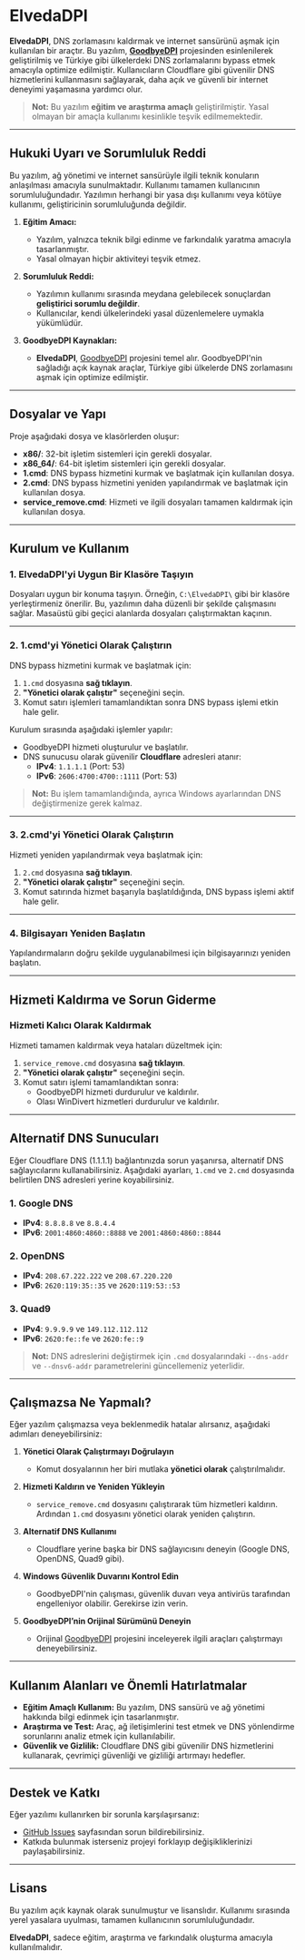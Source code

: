 # ElvedaDPI

**ElvedaDPI**, DNS zorlamasını kaldırmak ve internet sansürünü aşmak için kullanılan bir araçtır. Bu yazılım, **[GoodbyeDPI](https://github.com/ValdikSS/GoodbyeDPI)** projesinden esinlenilerek geliştirilmiş ve Türkiye gibi ülkelerdeki DNS zorlamalarını bypass etmek amacıyla optimize edilmiştir. Kullanıcıların Cloudflare gibi güvenilir DNS hizmetlerini kullanmasını sağlayarak, daha açık ve güvenli bir internet deneyimi yaşamasına yardımcı olur.

> **Not:** Bu yazılım **eğitim ve araştırma amaçlı** geliştirilmiştir. Yasal olmayan bir amaçla kullanımı kesinlikle teşvik edilmemektedir.

---

## Hukuki Uyarı ve Sorumluluk Reddi

Bu yazılım, ağ yönetimi ve internet sansürüyle ilgili teknik konuların anlaşılması amacıyla sunulmaktadır. Kullanımı tamamen kullanıcının sorumluluğundadır. Yazılımın herhangi bir yasa dışı kullanımı veya kötüye kullanımı, geliştiricinin sorumluluğunda değildir.

1. **Eğitim Amacı:**
   - Yazılım, yalnızca teknik bilgi edinme ve farkındalık yaratma amacıyla tasarlanmıştır.
   - Yasal olmayan hiçbir aktiviteyi teşvik etmez.

2. **Sorumluluk Reddi:**
   - Yazılımın kullanımı sırasında meydana gelebilecek sonuçlardan **geliştirici sorumlu değildir**.
   - Kullanıcılar, kendi ülkelerindeki yasal düzenlemelere uymakla yükümlüdür.

3. **GoodbyeDPI Kaynakları:**
   - **ElvedaDPI**, [GoodbyeDPI](https://github.com/ValdikSS/GoodbyeDPI) projesini temel alır. GoodbyeDPI'nin sağladığı açık kaynak araçlar, Türkiye gibi ülkelerde DNS zorlamasını aşmak için optimize edilmiştir.

---

## Dosyalar ve Yapı

Proje aşağıdaki dosya ve klasörlerden oluşur:

- **x86/**: 32-bit işletim sistemleri için gerekli dosyalar.
- **x86_64/**: 64-bit işletim sistemleri için gerekli dosyalar.
- **1.cmd**: DNS bypass hizmetini kurmak ve başlatmak için kullanılan dosya.
- **2.cmd**: DNS bypass hizmetini yeniden yapılandırmak ve başlatmak için kullanılan dosya.
- **service_remove.cmd**: Hizmeti ve ilgili dosyaları tamamen kaldırmak için kullanılan dosya.

---

## Kurulum ve Kullanım

### 1. **ElvedaDPI'yi Uygun Bir Klasöre Taşıyın**
Dosyaları uygun bir konuma taşıyın. Örneğin, `C:\ElvedaDPI\` gibi bir klasöre yerleştirmeniz önerilir. Bu, yazılımın daha düzenli bir şekilde çalışmasını sağlar. Masaüstü gibi geçici alanlarda dosyaları çalıştırmaktan kaçının.

---

### 2. **1.cmd'yi Yönetici Olarak Çalıştırın**
DNS bypass hizmetini kurmak ve başlatmak için:
1. `1.cmd` dosyasına **sağ tıklayın**.
2. **"Yönetici olarak çalıştır"** seçeneğini seçin.
3. Komut satırı işlemleri tamamlandıktan sonra DNS bypass işlemi etkin hale gelir.

Kurulum sırasında aşağıdaki işlemler yapılır:
- GoodbyeDPI hizmeti oluşturulur ve başlatılır.
- DNS sunucusu olarak güvenilir **Cloudflare** adresleri atanır:
  - **IPv4**: `1.1.1.1` (Port: 53)
  - **IPv6**: `2606:4700:4700::1111` (Port: 53)

> **Not:** Bu işlem tamamlandığında, ayrıca Windows ayarlarından DNS değiştirmenize gerek kalmaz.

---

### 3. **2.cmd'yi Yönetici Olarak Çalıştırın**
Hizmeti yeniden yapılandırmak veya başlatmak için:
1. `2.cmd` dosyasına **sağ tıklayın**.
2. **"Yönetici olarak çalıştır"** seçeneğini seçin.
3. Komut satırında hizmet başarıyla başlatıldığında, DNS bypass işlemi aktif hale gelir.

---

### 4. **Bilgisayarı Yeniden Başlatın**
Yapılandırmaların doğru şekilde uygulanabilmesi için bilgisayarınızı yeniden başlatın.

---

## Hizmeti Kaldırma ve Sorun Giderme

### Hizmeti Kalıcı Olarak Kaldırmak
Hizmeti tamamen kaldırmak veya hataları düzeltmek için:
1. `service_remove.cmd` dosyasına **sağ tıklayın**.
2. **"Yönetici olarak çalıştır"** seçeneğini seçin.
3. Komut satırı işlemi tamamlandıktan sonra:
   - GoodbyeDPI hizmeti durdurulur ve kaldırılır.
   - Olası WinDivert hizmetleri durdurulur ve kaldırılır.

---

## Alternatif DNS Sunucuları

Eğer Cloudflare DNS (1.1.1.1) bağlantınızda sorun yaşanırsa, alternatif DNS sağlayıcılarını kullanabilirsiniz. Aşağıdaki ayarları, `1.cmd` ve `2.cmd` dosyasında belirtilen DNS adresleri yerine koyabilirsiniz.

### 1. **Google DNS**
- **IPv4**: `8.8.8.8` ve `8.8.4.4`
- **IPv6**: `2001:4860:4860::8888` ve `2001:4860:4860::8844`

### 2. **OpenDNS**
- **IPv4**: `208.67.222.222` ve `208.67.220.220`
- **IPv6**: `2620:119:35::35` ve `2620:119:53::53`

### 3. **Quad9**
- **IPv4**: `9.9.9.9` ve `149.112.112.112`
- **IPv6**: `2620:fe::fe` ve `2620:fe::9`

> **Not:** DNS adreslerini değiştirmek için `.cmd` dosyalarındaki `--dns-addr` ve `--dnsv6-addr` parametrelerini güncellemeniz yeterlidir.

---

## Çalışmazsa Ne Yapmalı?

Eğer yazılım çalışmazsa veya beklenmedik hatalar alırsanız, aşağıdaki adımları deneyebilirsiniz:

1. **Yönetici Olarak Çalıştırmayı Doğrulayın**  
   - Komut dosyalarının her biri mutlaka **yönetici olarak** çalıştırılmalıdır.

2. **Hizmeti Kaldırın ve Yeniden Yükleyin**  
   - `service_remove.cmd` dosyasını çalıştırarak tüm hizmetleri kaldırın. Ardından `1.cmd` dosyasını yönetici olarak yeniden çalıştırın.

3. **Alternatif DNS Kullanımı**  
   - Cloudflare yerine başka bir DNS sağlayıcısını deneyin (Google DNS, OpenDNS, Quad9 gibi).

4. **Windows Güvenlik Duvarını Kontrol Edin**  
   - GoodbyeDPI'nin çalışması, güvenlik duvarı veya antivirüs tarafından engelleniyor olabilir. Gerekirse izin verin.

5. **GoodbyeDPI’nin Orijinal Sürümünü Deneyin**  
   - Orijinal [GoodbyeDPI](https://github.com/ValdikSS/GoodbyeDPI) projesini inceleyerek ilgili araçları çalıştırmayı deneyebilirsiniz.

---

## Kullanım Alanları ve Önemli Hatırlatmalar

- **Eğitim Amaçlı Kullanım:** Bu yazılım, DNS sansürü ve ağ yönetimi hakkında bilgi edinmek için tasarlanmıştır.
- **Araştırma ve Test:** Araç, ağ iletişimlerini test etmek ve DNS yönlendirme sorunlarını analiz etmek için kullanılabilir.
- **Güvenlik ve Gizlilik:** Cloudflare DNS gibi güvenilir DNS hizmetlerini kullanarak, çevrimiçi güvenliği ve gizliliği artırmayı hedefler.

---

## Destek ve Katkı

Eğer yazılımı kullanırken bir sorunla karşılaşırsanız:
- [GitHub Issues](https://github.com/kullaniciadi/ElvedaDPI/issues) sayfasından sorun bildirebilirsiniz.
- Katkıda bulunmak isterseniz projeyi forklayıp değişikliklerinizi paylaşabilirsiniz.

---

## Lisans

Bu yazılım açık kaynak olarak sunulmuştur ve lisanslıdır. Kullanımı sırasında yerel yasalara uyulması, tamamen kullanıcının sorumluluğundadır.

**ElvedaDPI**, sadece eğitim, araştırma ve farkındalık oluşturma amacıyla kullanılmalıdır.
